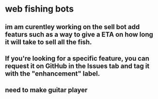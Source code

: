 # web fishing bots

## im am curentley working on the sell bot add featurs such as a way to give a ETA on how long it will take to sell all the fish.


## If you're looking for a specific feature, you can request it on GitHub in the Issues tab and tag it with the "enhancement" label.
## need to make guitar player